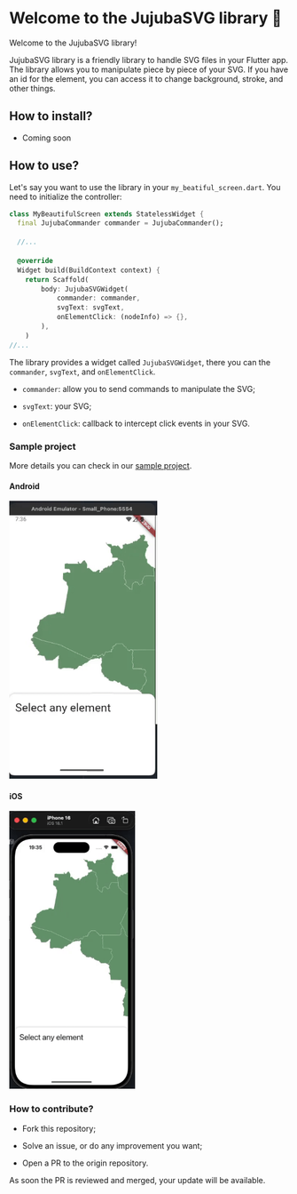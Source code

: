 # Welcome to the JujubaSVG library 👋

Welcome to the JujubaSVG library!

JujubaSVG library is a friendly library to handle SVG files in your Flutter app. The library allows you to manipulate piece by piece of your SVG. If you have an id for the element, you can access it to change background, stroke, and other things.

## How to install?

- Coming soon

## How to use?

Let's say you want to use the library in your `my_beatiful_screen.dart`. You need to 
initialize the controller:

```dart
class MyBeautifulScreen extends StatelessWidget {
  final JujubaCommander commander = JujubaCommander();

  //...

  @override
  Widget build(BuildContext context) {
    return Scaffold(
        body: JujubaSVGWidget(
            commander: commander,
            svgText: svgText,
            onElementClick: (nodeInfo) => {},
        ),
    )
//...
```

The library provides a widget called `JujubaSVGWidget`, there you can the `commander`, `svgText`, and `onElementClick`.

- `commander`: allow you to send commands to manipulate the SVG;

- `svgText`: your SVG;

- `onElementClick`: callback to intercept click events in your SVG.

### Sample project

More details you can check in our [sample project](sample).

#### Android

<img src="img/jujuba-svg-android-teaser.gif" height="500"  alt="teaser showing the app working on Android with SVG image."/>

#### iOS

<img src="img/jujuba-svg-ios-teaser.gif" height="500"  alt="teaser showing the app working on Android with SVG image."/>

### How to contribute?

- Fork this repository;

- Solve an issue, or do any improvement you want;

- Open a PR to the origin repository.

As soon the PR is reviewed and merged, your update will be available.


